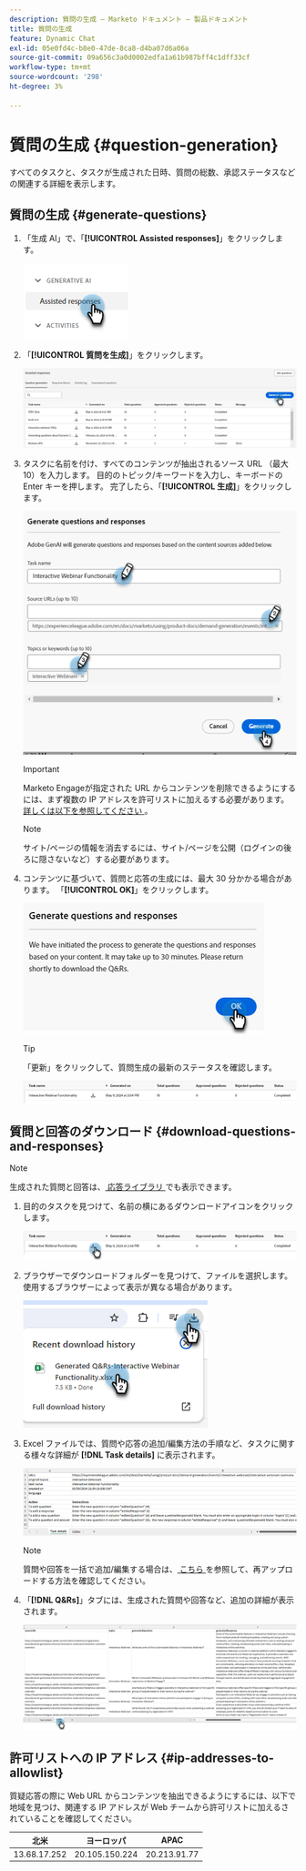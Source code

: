 ```yaml
---
description: 質問の生成 – Marketo ドキュメント – 製品ドキュメント
title: 質問の生成
feature: Dynamic Chat
exl-id: 05e0fd4c-b8e0-47de-8ca8-d4ba07d6a06a
source-git-commit: 09a656c3a0d0002edfa1a61b987bff4c1dff33cf
workflow-type: tm+mt
source-wordcount: '298'
ht-degree: 3%

---
```


# 質問の生成 {#question-generation}

すべてのタスクと、タスクが生成された日時、質問の総数、承認ステータスなどの関連する詳細を表示します。

## 質問の生成 {#generate-questions}

1. 「生成 AI」で、「**[!UICONTROL Assisted responses]**」をクリックします。

   ![](assets/question-generation-1.png)

1. 「**[!UICONTROL 質問を生成]**」をクリックします。

   ![](assets/question-generation-2.png)

1. タスクに名前を付け、すべてのコンテンツが抽出されるソース URL （最大 10）を入力します。 目的のトピック/キーワードを入力し、キーボードの Enter キーを押します。 完了したら、「**[!UICONTROL 生成]**」をクリックします。

   ![](assets/question-generation-3.png)

   >[!IMPORTANT]
   >
   >Marketo Engageが指定された URL からコンテンツを削除できるようにするには、まず複数の IP アドレスを許可リストに加えるする必要があります。 [ 詳しくは以下を参照してください ](#ip-addresses-to-allowlist)。

   >[!NOTE]
   >
   >サイト/ページの情報を消去するには、サイト/ページを公開（ログインの後ろに隠さないなど）する必要があります。

1. コンテンツに基づいて、質問と応答の生成には、最大 30 分かかる場合があります。 「**[!UICONTROL OK]**」をクリックします。

   ![](assets/question-generation-4.png)

   >[!TIP]
   >
   >「更新」をクリックして、質問生成の最新のステータスを確認します。

   ![](assets/question-generation-5.png)

## 質問と回答のダウンロード {#download-questions-and-responses}

>[!NOTE]
>
>生成された質問と回答は、[ 応答ライブラリ ](/help/marketo/product-docs/demand-generation/dynamic-chat/generative-ai/response-library.md) でも表示できます。

1. 目的のタスクを見つけて、名前の横にあるダウンロードアイコンをクリックします。

   ![](assets/question-generation-6.png)

1. ブラウザーでダウンロードフォルダーを見つけて、ファイルを選択します。 使用するブラウザーによって表示が異なる場合があります。

   ![](assets/question-generation-7.png)

1. Excel ファイルでは、質問や応答の追加/編集方法の手順など、タスクに関する様々な詳細が **[!DNL Task details]** に表示されます。

   ![](assets/question-generation-8.png)

   >[!NOTE]
   >
   >質問や回答を一括で追加/編集する場合は、[ こちら ](/help/marketo/product-docs/demand-generation/dynamic-chat/generative-ai/response-library.md) を参照して、再アップロードする方法を確認してください。

1. 「**[!DNL Q&Rs]**」タブには、生成された質問や回答など、追加の詳細が表示されます。

   ![](assets/question-generation-9.png)

## 許可リストへの IP アドレス {#ip-addresses-to-allowlist}

質疑応答の際に Web URL からコンテンツを抽出できるようにするには、以下で地域を見つけ、関連する IP アドレスが Web チームから許可リストに加えるされていることを確認してください。

<table width="450">
<thead>
  <tr>
    <th>北米</th>
    <th>ヨーロッパ</th>
    <th>APAC</th>
  </tr>
</thead>
<tbody>
  <tr>
    <td>13.68.17.252</td>
    <td>20.105.150.224</td>
    <td>20.213.91.77</td>
  </tr>
</tbody>
</table>
